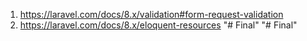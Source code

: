 1. https://laravel.com/docs/8.x/validation#form-request-validation
2. https://laravel.com/docs/8.x/eloquent-resources
"# Final" 
"# Final" 
